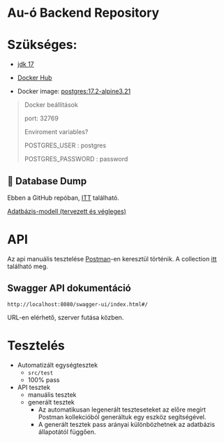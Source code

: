 # Au-ó Backend Repository

# Szükséges:

- [jdk 17](https://www.oracle.com/java/technologies/javase/jdk17-archive-downloads.html)

- [Docker Hub](https://hub.docker.com/)

- Docker image: [postgres:17.2-alpine3.21](https://github.com/docker-library/postgres/blob/17818f21dca10ccf02711476e138c219bd31b456/17/alpine3.21/Dockerfile)

> Docker beállítások
> 
> port: 32769
> 
> Enviroment variables?
> 
> POSTGRES_USER : postgres
> 
> POSTGRES_PASSWORD : password



## 🚮 Database Dump
Ebben a GitHub repóban, [ITT](https://github.com/bnolod/au-o_backend/blob/main/projectdump.sql) található.

[Adatbázis-modell (tervezett és végleges)](https://www.figma.com/design/ZMLoquJGEDi3lEhLdslQ9c/DB?node-id=0-1&t=TieU6GhKptEArDWm-1)

# API

Az api manuális tesztelése [Postman](https://www.postman.com/)-en keresztül történik.
A collection [itt](https://github.com/bnolod/au-o_backend/blob/main/Au_o%20backend.postman_collection.json) található meg.


## Swagger API dokumentáció
```
http://localhost:8080/swagger-ui/index.html#/
```
URL-en elérhető, szerver futása közben.


# Tesztelés

- Automatizált egységtesztek
  - `src/test`
  - 100% pass
- API tesztek
  - manuális tesztek
  - generált tesztek
    - Az automatikusan legenerált teszteseteket az előre megírt Postman kollekcióból generáltuk egy eszköz segítségével. 
    - A generált tesztek pass arányai különbözhetnek az adatbázis állapotától függően.
